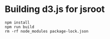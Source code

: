 # Building d3.js for jsroot

    npm install
    npm run build
    rm -rf node_modules package-lock.json
